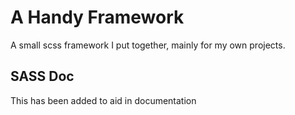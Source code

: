 # A Handy Framework
A small scss framework I put together, mainly for my own projects. 

## SASS Doc
This has been added to aid in documentation
